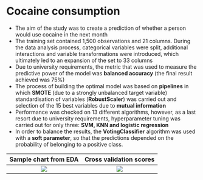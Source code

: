 # Cocaine consumption

- The aim of the study was to create a prediction of whether a person would use cocaine in the next month
- The training set contained 1,500 observations and 21 columns. During the data analysis process, categorical variables were split, additional interactions and variable transformations were introduced, which ultimately led to an expansion of the set to 33 columns 
- Due to university requirements, the metric that was used to measure the predictive power of the model was **balanced accuracy** (the final result achieved was 75%)
- The process of building the optimal model was based on **pipelines** in which **SMOTE** (due to a strongly unbalanced target variable) standardisation of variables (**RobustScaler**) was carried out and selection of the 15 best variables due to **mutual information**
- Performance was checked on 13 different algorithms, however, as a last resort due to university requirements, hyperparameter tuning was carried out for only three: **SVM, KNN and logistic regression**
- In order to balance the results, the **VotingClassifier** algorithm was used with a **soft parameter**, so that the predictions depended on the probability of belonging to a positive class.

Sample chart from EDA     |  Cross validation scores
:-------------------------:|:-------------------------:
![](https://github.com/askovr0n/Portfolio/blob/main/images/Project_7/EDA.png)  |  ![](https://github.com/askovr0n/Portfolio/blob/main/images/Project_7/CrossVal.png)
